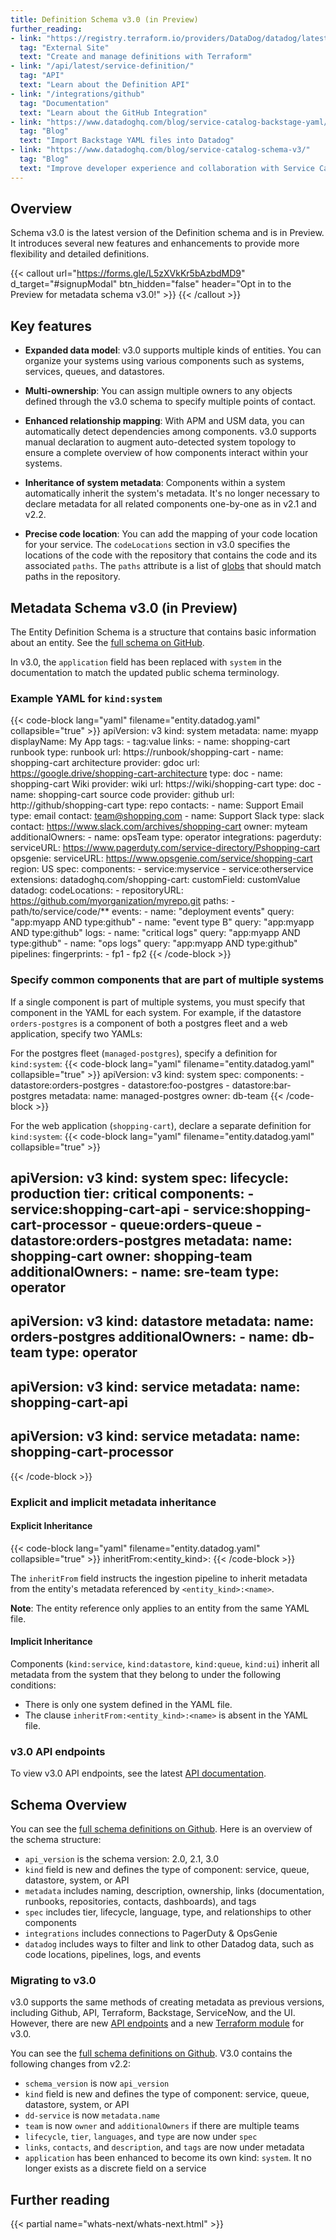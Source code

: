 ```yaml
---
title: Definition Schema v3.0 (in Preview)
further_reading:
- link: "https://registry.terraform.io/providers/DataDog/datadog/latest/docs/resources/service_definition_yaml"
  tag: "External Site"
  text: "Create and manage definitions with Terraform"
- link: "/api/latest/service-definition/"
  tag: "API"
  text: "Learn about the Definition API"
- link: "/integrations/github"
  tag: "Documentation"
  text: "Learn about the GitHub Integration"
- link: "https://www.datadoghq.com/blog/service-catalog-backstage-yaml/"
  tag: "Blog"
  text: "Import Backstage YAML files into Datadog"
- link: "https://www.datadoghq.com/blog/service-catalog-schema-v3/"
  tag: "Blog"
  text: "Improve developer experience and collaboration with Service Catalog schema v3.0"
---
```


## Overview

Schema v3.0 is the latest version of the Definition schema and is in Preview. It introduces several new features and enhancements to provide more flexibility and detailed definitions.

{{< callout url="https://forms.gle/L5zXVkKr5bAzbdMD9" d_target="#signupModal" btn_hidden="false" header="Opt in to the Preview for metadata schema v3.0!" >}}
{{< /callout >}}

## Key features

- **Expanded data model**: v3.0 supports multiple kinds of entities. You can organize your systems using various components such as systems, services, queues, and datastores.

- **Multi-ownership**: You can assign multiple owners to any objects defined through the v3.0 schema to specify multiple points of contact.

- **Enhanced relationship mapping**: With APM and USM data, you can automatically detect dependencies among components. v3.0 supports manual declaration to augment auto-detected system topology to ensure a complete overview of how components interact within your systems.

- **Inheritance of system metadata**: Components within a system automatically inherit the system's metadata. It's no longer necessary to declare metadata for all related components one-by-one as in v2.1 and v2.2. 

- **Precise code location**: You can add the mapping of your code location for your service. The `codeLocations` section in v3.0 specifies the locations of the code with the repository that contains the code and its associated `paths`. The `paths` attribute is a list of [globs][4] that should match paths in the repository.  

## Metadata Schema v3.0 (in Preview) 

The Entity Definition Schema is a structure that contains basic information about an entity. See the [full schema on GitHub][1].

<div class="alert alert-info">In v3.0, the <code>application</code> field has been replaced with <code>system</code> in the documentation to match the updated public schema terminology. </div>

### Example YAML for `kind:system`
{{< code-block lang="yaml" filename="entity.datadog.yaml" collapsible="true" >}}
apiVersion: v3
kind: system
metadata:
  name: myapp
  displayName: My App
  tags:
    - tag:value
  links:
    - name: shopping-cart runbook
      type: runbook
      url: https://runbook/shopping-cart
    - name: shopping-cart architecture
      provider: gdoc
      url: https://google.drive/shopping-cart-architecture
      type: doc
    - name: shopping-cart Wiki
      provider: wiki
      url: https://wiki/shopping-cart
      type: doc
    - name: shopping-cart source code
      provider: github
      url: http://github/shopping-cart
      type: repo
  contacts:
    - name: Support Email
      type: email
      contact: team@shopping.com
    - name: Support Slack
      type: slack
      contact: https://www.slack.com/archives/shopping-cart
  owner: myteam
  additionalOwners:
    - name: opsTeam
      type: operator
integrations:
  pagerduty:
    serviceURL: https://www.pagerduty.com/service-directory/Pshopping-cart
  opsgenie:
    serviceURL: https://www.opsgenie.com/service/shopping-cart
    region: US
spec:
  components:
    - service:myservice
    - service:otherservice
extensions:
  datadoghq.com/shopping-cart:
    customField: customValue
datadog:
  codeLocations:
    - repositoryURL: https://github.com/myorganization/myrepo.git
      paths:
        - path/to/service/code/**
  events:
    - name: "deployment events"
      query: "app:myapp AND type:github"
    - name: "event type B"
      query: "app:myapp AND type:github"
  logs:
    - name: "critical logs"
      query: "app:myapp AND type:github"
    - name: "ops logs"
      query: "app:myapp AND type:github"
  pipelines:
    fingerprints:
      - fp1
      - fp2
{{< /code-block >}}

### Specify common components that are part of multiple systems
If a single component is part of multiple systems, you must specify that component in the YAML for each system. For example, if the datastore `orders-postgres` is a component of both a postgres fleet and a web application, specify two YAMLs:

For the postgres fleet (`managed-postgres`), specify a definition for `kind:system`:
{{< code-block lang="yaml" filename="entity.datadog.yaml" collapsible="true" >}}
apiVersion: v3
kind: system
spec:
  components:
    - datastore:orders-postgres
    - datastore:foo-postgres
    - datastore:bar-postgres
metadata:
  name: managed-postgres
  owner: db-team
{{< /code-block >}}

For the web application (`shopping-cart`), declare a separate definition for `kind:system`:
{{< code-block lang="yaml" filename="entity.datadog.yaml" collapsible="true" >}}

apiVersion: v3
kind: system
spec:
  lifecycle: production
  tier: critical
  components:
    - service:shopping-cart-api
    - service:shopping-cart-processor
    - queue:orders-queue
    - datastore:orders-postgres
metadata:
  name: shopping-cart
  owner: shopping-team
  additionalOwners:
    - name: sre-team
      type: operator
---
apiVersion: v3
kind: datastore
metadata:
  name: orders-postgres
  additionalOwners:
    - name: db-team
      type: operator
---
apiVersion: v3
kind: service
metadata:
  name: shopping-cart-api
---
apiVersion: v3
kind: service
metadata:
  name: shopping-cart-processor
---
{{< /code-block >}}

### Explicit and implicit metadata inheritance 

#### Explicit Inheritance 
{{< code-block lang="yaml" filename="entity.datadog.yaml" collapsible="true" >}}
inheritFrom:<entity_kind>:<name>
{{< /code-block >}}

The `inheritFrom` field instructs the ingestion pipeline to inherit metadata from the entity's metadata referenced by `<entity_kind>:<name>`.

**Note**: The entity reference only applies to an entity from the same YAML file. 

#### Implicit Inheritance 
Components (`kind:service`, `kind:datastore`, `kind:queue`, `kind:ui`) inherit all metadata from the system that they belong to under the following conditions:
- There is only one system defined in the YAML file.
- The clause `inheritFrom:<entity_kind>:<name>` is absent in the YAML file.

### v3.0 API endpoints
To view v3.0 API endpoints, see the latest [API documentation][5].

## Schema Overview
You can see the [full schema definitions on Github][1]. Here is an overview of the schema structure:
- `api_version` is the schema version: 2.0, 2.1, 3.0
- `kind` field is new and defines the type of component: service, queue, datastore, system, or API
- `metadata` includes naming, description, ownership, links (documentation, runbooks, repositories, contacts, dashboards), and tags
- `spec` includes tier, lifecycle, language, type, and relationships to other components
- `integrations` includes connections to PagerDuty & OpsGenie
- `datadog` includes ways to filter and link to other Datadog data, such as code locations, pipelines, logs, and events

### Migrating to v3.0
v3.0 supports the same methods of creating metadata as previous versions, including Github, API, Terraform, Backstage, ServiceNow, and the UI. However, there are new [API endpoints][5] and a new [Terraform module][6] for v3.0.

You can see the [full schema definitions on Github][1]. V3.0 contains the following changes from v2.2:
- `schema_version` is now `api_version`
- `kind` field is new and defines the type of component: service, queue, datastore, system, or API
- `dd-service` is now `metadata.name`
- `team` is now `owner` and `additionalOwners` if there are multiple teams
- `lifecycle`, `tier`, `languages`, and `type` are now under `spec`
- `links`, `contacts`, and `description`, and `tags` are now under metadata
- `application` has been enhanced to become its own kind: `system`. It no longer exists as a discrete field on a service

## Further reading

{{< partial name="whats-next/whats-next.html" >}}

[1]: https://github.com/DataDog/schema/tree/main/service-catalog/v3
[2]: https://github.com/DataDog/schema/tree/main/service-catalog
[3]: /code_analysis/faq/#identifying-the-code-location-in-the-service-catalog
[4]: https://en.wikipedia.org/wiki/Glob_(programming)
[5]: /api/latest/software-catalog/
[6]: https://registry.terraform.io/providers/DataDog/datadog/latest/docs/resources/software_catalog
[7]: service_catalog/customize/import_entries_backstage
